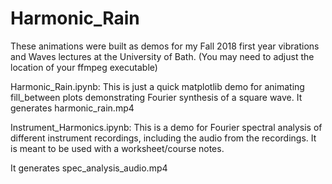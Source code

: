# Harmonic_Rain

These animations were built as demos for my Fall 2018 first year vibrations and Waves lectures at the University of Bath. (You may need to adjust the location of your ffmpeg executable)

Harmonic_Rain.ipynb:
This is just a quick matplotlib demo for animating fill_between plots demonstrating Fourier synthesis of a square wave.
It generates harmonic_rain.mp4

Instrument_Harmonics.ipynb:
This is a demo for Fourier spectral analysis of different instrument recordings, including the audio from the recordings. It is meant to be used with a worksheet/course notes.

It generates spec_analysis_audio.mp4


